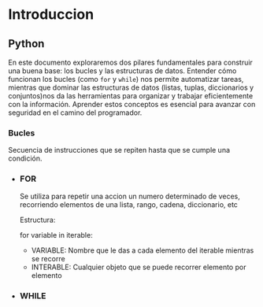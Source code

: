 # Introduccion

## Python
En este documento exploraremos dos pilares fundamentales para construir una buena base: los bucles y las estructuras de datos. Entender cómo funcionan los bucles (como `for` y `while`) nos permite automatizar tareas, mientras que dominar las estructuras de datos (listas, tuplas, diccionarios y conjuntos)nos da las herramientas para organizar y trabajar eficientemente con la información. Aprender estos conceptos es esencial para avanzar con seguridad en el camino del programador.

### Bucles 
Secuencia de instrucciones que se repiten hasta que se cumple una condición.

- ### FOR
  Se utiliza para repetir una accion un numero determinado de veces, recorriendo elementos de una lista, rango, cadena, diccionario, etc

  Estructura:
  
   for variable in iterable:
  - VARIABLE: Nombre que le das a cada elemento del iterable mientras se recorre
  - INTERABLE: Cualquier objeto que se puede recorrer elemento por elemento
    
- ### WHILE 

  



  


